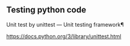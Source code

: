 ## Testing python code
Unit test by
unittest — Unit testing framework¶

https://docs.python.org/3/library/unittest.html